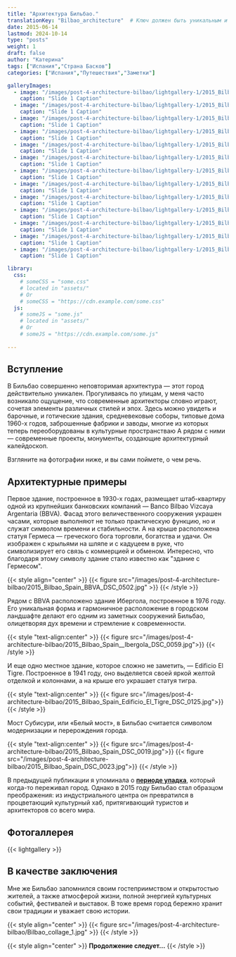```yaml
---
title: "Архитектура Бильбао."
translationKey: "Bilbao_architecture"  # Ключ должен быть уникальным и постоянным
date: 2015-06-14
lastmod: 2024-10-14
type: "posts"
weight: 1
draft: false
author: "Катерина"
tags: ["Испания","Страна Басков"]
categories: ["Испания","Путешествия","Заметки"]

galleryImages:
  - image: "/images/post-4-architecture-bilbao/lightgallery-1/2015_Bilbao_Spain_DSC_0042.jpg"
    caption: "Slide 1 Caption"
  - image: "/images/post-4-architecture-bilbao/lightgallery-1/2015_Bilbao_Spain_DSC_0007.jpg"
    caption: "Slide 1 Caption"
  - image: "/images/post-4-architecture-bilbao/lightgallery-1/2015_Bilbao_Spain_DSC_0560.jpg"
    caption: "Slide 1 Caption"
  - image: "/images/post-4-architecture-bilbao/lightgallery-1/2015_Bilbao_Spain_DSC_0013.jpg"
    caption: "Slide 1 Caption"
  - image: "/images/post-4-architecture-bilbao/lightgallery-1/2015_Bilbao_Spain_DSC_0001.jpg"
    caption: "Slide 1 Caption"
  - image: "/images/post-4-architecture-bilbao/lightgallery-1/2015_Bilbao_Spain_DSC_0056.jpg"
    caption: "Slide 1 Caption"
  - image: "/images/post-4-architecture-bilbao/lightgallery-1/2015_Bilbao_Spain_DSC_0102.jpg"
    caption: "Slide 1 Caption"
  - image: "/images/post-4-architecture-bilbao/lightgallery-1/2015_Bilbao_Spain_DSC_0115.jpg"
    caption: "Slide 1 Caption"
  - image: "/images/post-4-architecture-bilbao/lightgallery-1/2015_Bilbao_Spain_DSC_0126.jpg"
    caption: "Slide 1 Caption"
  - image: "/images/post-4-architecture-bilbao/lightgallery-1/2015_Bilbao_Spain_DSC_0136.jpg"
    caption: "Slide 1 Caption"
  - image: "/images/post-4-architecture-bilbao/lightgallery-1/2015_Bilbao_Spain_DSC_0511.jpg"
    caption: "Slide 1 Caption"
  - image: "/images/post-4-architecture-bilbao/lightgallery-1/2015_Bilbao_Spain_DSC_0012.jpg"
    caption: "Slide 1 Caption"
  - image: "/images/post-4-architecture-bilbao/lightgallery-1/2015_Bilbao_Spain_IMG_1526.jpg"
    caption: "Slide 1 Caption"

library:
  css:
    # someCSS = "some.css"
    # located in "assets/"
    # Or
    # someCSS = "https://cdn.example.com/some.css"
  js:
    # someJS = "some.js"
    # located in "assets/"
    # Or
    # someJS = "https://cdn.example.com/some.js"
    
---
```

## Вступление

В Бильбао совершенно неповторимая архитектура —  этот город действительно уникален. Прогуливаясь по улицам, у меня часто возникало ощущение, что  современные архитекторы словно играют, сочетая элементы различных стилей и эпох. Здесь  можно увидеть и барочные, и готические здания, средневековые соборы, типовые дома 1960-х годов, заброшенные фабрики и заводы, многие из которых теперь переоборудованы в культурные пространстваю А рядом с ними — современные проекты, монументы, создающие архитектурный калейдоскоп. 

Взгляните на фотографии ниже, и вы сами поймете, о чем речь.

## Архитектурные примеры

Первое здание, построенное в 1930-х годах, размещает штаб-квартиру одной из крупнейших банковских компаний — Banco Bilbao Vizcaya Argentaria (BBVA). Фасад этого величественного сооружения украшен часами, которые выполняют не только практическую функцию, но и служат символом времени и стабильности. А на крыше расположена статуя Гермеса — греческого бога торговли, богатства и удачи. Он изображен с крыльями на шляпе и с кадуцеем в руке, что символизирует его связь с коммерцией и обменом. Интересно, что благодаря этому символу здание стало известно как "здание с Гермесом".

{{< style align="center" >}}
{{< figure src="/images/post-4-architecture-bilbao/2015_Bilbao_Spain_BBVA_DSC_0502.jpg" >}}
{{< /style >}}
<br>

Рядом с BBVA расположено здание Ибергола, построенное в 1976 году. Его уникальная форма и гармоничное расположение в городском ландшафте делают его одним из заметных сооружений Бильбао, олицетворяя дух времени и стремление к современности.

{{< style "text-align:center" >}}
{{< figure src="/images/post-4-architecture-bilbao/2015_Bilbao_Spain__Ibergola_DSC_0059.jpg">}}
{{< /style >}}
<br>

И еще одно местное здание, которое сложно не заметить, — Edificio El Tigre. Построенное в 1941 году, оно выделяется своей яркой желтой отделкой и колоннами, а на крыше его украшает статуя тигра. 

{{< style "text-align:center" >}}
{{< figure src="/images/post-4-architecture-bilbao/2015_Bilbao_Spain_Edificio_El_Tigre_DSC_0125.jpg">}}
{{< /style >}}
<br>

Мост Субисури, или «Белый мост», в Бильбао считается символом модернизации и перерождения города. 

{{< style "text-align:center" >}}
{{< figure src="/images/post-4-architecture-bilbao/2015_Bilbao_Spain_DSC_0019.jpg">}}
{{< figure src="/images/post-4-architecture-bilbao/2015_Bilbao_Spain_DSC_0023.jpg">}}
{{< /style >}}
<br>

В предыдущей публикации я упоминала о **[периоде упадка](https://github.com/Khan/KaTeX/tree/master/contrib/copy-tex)**, который когда-то переживал город. Однако в 2015 году Бильбао стал образцом преображения: из индустриального центра он превратился в процветающий культурный хаб, притягивающий туристов и архитекторов со всего мира.  

## Фотогаллерея

{{< lightgallery >}}
<br>

## В качестве заключения

Мне же Бильбао запомнился своим гостеприимством и открытостью жителей, а также атмосферой жизни, полной энергией культурных событий, фестивалей и выставок. В тоже время город бережно хранит свои традиции и уважает свою истории. 

{{< style align="center" >}}
{{< figure src="/images/post-4-architecture-bilbao/Bilbao_collage_1.jpg" >}}
{{< /style >}}
<br>

{{< style align="center" >}} 
<strong>Продолжение следует...</strong>
{{< /style >}}  